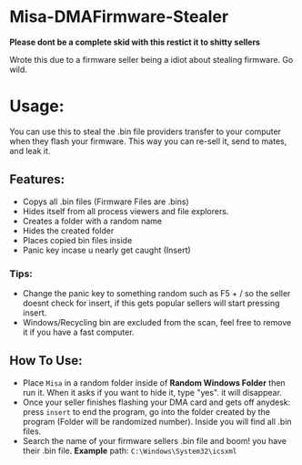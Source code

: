 # Misa-DMAFirmware-Stealer

**Please dont be a complete skid with this restict it to shitty sellers**

Wrote this due to a firmware seller being a idiot about stealing firmware. Go wild.

# Usage:
You can use this to steal the .bin file providers transfer to your computer when they flash your firmware. This way you can re-sell it, send to mates, and leak it.

## Features:

- Copys all .bin files (Firmware Files are .bins)
- Hides itself from all process viewers and file explorers.
- Creates a folder with a random name
- Hides the created folder 
- Places copied bin files inside
- Panic key incase u nearly get caught (Insert)

### Tips:
- Change the panic key to something random such as F5 + / so the seller doesnt check for insert, if this gets popular sellers will start pressing insert.
- Windows/Recycling bin are excluded from the scan, feel free to remove it if you have a fast computer.

## How To Use:

- Place `Misa` in a random folder inside of **Random Windows Folder** then run it. When it asks if you want to hide it, type "yes". it will disappear.
- Once your seller finishes flashing your DMA card and gets off anydesk: press `insert` to end the program, go into the folder created by the program (Folder will be randomized number). Inside you will find all .bin files.
- Search the name of your firmware sellers .bin file and boom! you have their .bin file.
**Example** path: `C:\Windows\System32\icsxml`





